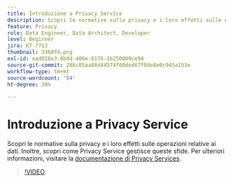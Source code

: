 ```yaml
---
title: Introduzione a Privacy Service
description: Scopri le normative sulla privacy e i loro effetti sulle operazioni relative ai dati. Inoltre, scopri come Privacy Service gestisce queste sfide.
feature: Privacy
role: Data Engineer, Data Architect, Developer
level: Beginner
jira: KT-7713
thumbnail: 336074.png
exl-id: ead028e3-8bdd-406e-8176-1b250809ce94
source-git-commit: 286c85aa88d44574f00ded67f0de8e0c945a153e
workflow-type: tm+mt
source-wordcount: '54'
ht-degree: 38%

---
```


# Introduzione a Privacy Service

Scopri le normative sulla privacy e i loro effetti sulle operazioni relative ai dati. Inoltre, scopri come Privacy Service gestisce queste sfide. Per ulteriori informazioni, visitare la [documentazione di Privacy Services](https://experienceleague.adobe.com/docs/experience-platform/privacy/home.html?lang=it).

>[!VIDEO](https://video.tv.adobe.com/v/336074?learn=on&enablevpops)
